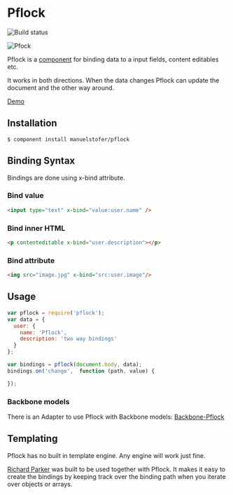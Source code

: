 # Pflock

![Build status](https://api.travis-ci.org/manuelstofer/pflock.png)

![Pfock](https://raw.github.com/manuelstofer/pflock/master/resources/pflock.jpg)

Pflock is a [component](http://github.com/component/) for binding data to a input
fields, content editables etc.

It works in both directions. When the data changes Pflock
can update the document and the other way around.

[Demo](http://manuelstofer.github.com/pflock/)

## Installation

```
$ component install manuelstofer/pflock
```


## Binding Syntax

Bindings are done using x-bind attribute.


### Bind value

```HTML
<input type="text" x-bind="value:user.name" />
```

### Bind inner HTML

```HTML
<p contenteditable x-bind="user.description"></p>
```

### Bind attribute

```HTML
<img src="image.jpg" x-bind="src:user.image"/>

```

## Usage

```Javascript
var pflock = require('pflock');
var data = {
  user: {
    name: 'Pflock',
    description: 'two way bindings'
  }
};

var bindings = pflock(document.body, data);
bindings.on('change',  function (path, value) {

});
```

### Backbone models
There is an Adapter to use Pflock with Backbone models: [Backbone-Pflock](http://github.com/manuelstofer/backbone-pflock)


## Templating
Pflock has no built in template engine. Any engine will work just fine.

[Richard Parker](http://github.com/manuelstofer/richardparker) was built
to be used together with Pflock. It makes it easy to create the bindings by
keeping track over the binding path when you iterate over objects or arrays.
